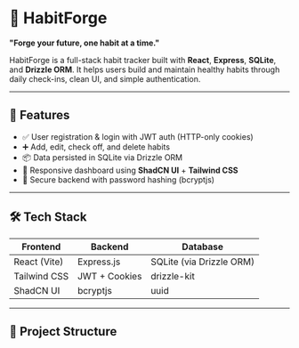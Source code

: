 # 🧱 HabitForge

**"Forge your future, one habit at a time."**

HabitForge is a full-stack habit tracker built with **React**, **Express**, **SQLite**, and **Drizzle ORM**. It helps users build and maintain healthy habits through daily check-ins, clean UI, and simple authentication.

---

## 🚀 Features

- ✅ User registration & login with JWT auth (HTTP-only cookies)
- ➕ Add, edit, check off, and delete habits
- 📦 Data persisted in SQLite via Drizzle ORM
- 🎨 Responsive dashboard using **ShadCN UI** + **Tailwind CSS**
- 🔐 Secure backend with password hashing (bcryptjs)

---

## 🛠 Tech Stack

| Frontend | Backend | Database |
|----------|---------|----------|
| React (Vite) | Express.js | SQLite (via Drizzle ORM) |
| Tailwind CSS | JWT + Cookies | drizzle-kit |
| ShadCN UI | bcryptjs | uuid |

---

## 📂 Project Structure

